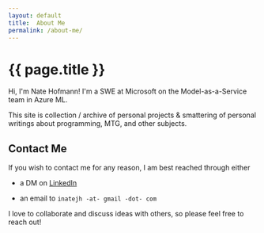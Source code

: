 ```yaml
---
layout: default
title:  About Me
permalink: /about-me/
---
```


# {{ page.title }}

Hi, I'm Nate Hofmann! I'm a SWE at Microsoft on the Model-as-a-Service team in Azure ML.

This site is collection / archive of personal projects & smattering of personal writings about programming, MTG, and other subjects.

## Contact Me

If you wish to contact me for any reason, I am best reached through either

- a DM on [LinkedIn](https://www.linkedin.com/in/nate-hofmann/)

- an email to `inatejh -at- gmail -dot- com`

I love to collaborate and discuss ideas with others, so please feel free to reach out!
